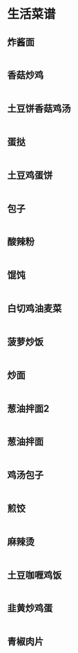 # 生活菜谱

## 炸酱面

<p>
    <img src="/res/food/zjm.jpeg" alt="">
</p>

## 香菇炒鸡

<p>
    <img src="/res/food/xgcj.jpeg" alt="">
</p>

## 土豆饼香菇鸡汤

<p>
    <img src="/res/food/tdbxgjt.jpeg" alt="">
</p>

## 蛋挞

<p>
    <img src="/res/food/dt.jpeg" alt="">
</p>

## 土豆鸡蛋饼

<p>
    <img src="/res/food/tdjdb.jpeg" alt="">
</p>

## 包子

<p>
    <img src="/res/food/bz.jpeg" alt="">
</p>

## 酸辣粉

<p>
    <img src="/res/food/slf.jpeg" alt="">
</p>

## 馄饨

<p>
    <img src="/res/food/hd.jpeg" alt="">
</p>

## 白切鸡油麦菜

<p>
    <img src="/res/food/bqjymc.jpeg" alt="">
</p>

## 菠萝炒饭

<p>
    <img src="/res/food/blcf.jpeg" alt="">
</p>

## 炒面

<p>
    <img src="/res/food/cm.jpeg" alt="">
</p>

## 葱油拌面2

<p>
    <img src="/res/food/cybm2.jpeg" alt="">
</p>

## 葱油拌面

<p>
    <img src="/res/food/cybm.jpeg" alt="">
</p>

## 鸡汤包子

<p>
    <img src="/res/food/jtbz.jpeg" alt="">
</p>

## 煎饺

<p>
    <img src="/res/food/jj.jpeg" alt="">
</p>

## 麻辣烫

<p>
    <img src="/res/food/mlt.jpeg" alt="">
</p>

## 土豆咖喱鸡饭

<p>
    <img src="/res/food/tdgljf.jpeg" alt="">
</p>

## 韭黄炒鸡蛋

<p>
    <img src="/res/food/jhcjd.jpeg" alt="">
</p>

## 青椒肉片

<p>
    <img src="/res/food/qjrp.jpeg" alt="">
</p>
